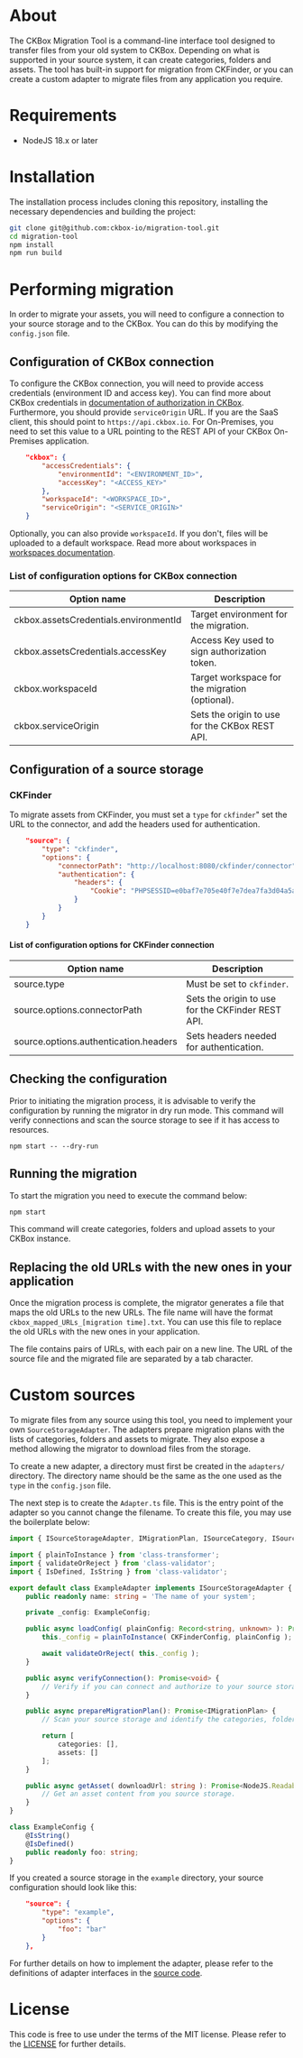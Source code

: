 # About

The CKBox Migration Tool is a command-line interface tool designed to transfer files from your old system to CKBox. Depending on what is supported in your source system, it can create categories, folders and assets. The tool has built-in support for migration from CKFinder, or you can create a custom adapter to migrate files from any application you require.

# Requirements

* NodeJS 18.x or later

# Installation

The installation process includes cloning this repository, installing the necessary dependencies and building the project:

```sh
git clone git@github.com:ckbox-io/migration-tool.git
cd migration-tool
npm install
npm run build
```

# Performing migration

In order to migrate your assets, you will need to configure a connection to your source storage and to the CKBox. You can do this by modifying the `config.json` file.

## Configuration of CKBox connection

To configure the CKBox connection, you will need to provide access credentials (environment ID and access key). You can find more about CKBox credentials in [documentation of authorization in CKBox](https://ckeditor.com/docs/ckbox/latest/guides/configuration/authentication.html#creating-access-credentials).
Furthermore, you should provide `serviceOrigin` URL. If you are the SaaS client, this should point to `https://api.ckbox.io`. For On-Premises, you need to set this value to a URL pointing to the REST API of your CKBox On-Premises application.


```json
	"ckbox": {
		"accessCredentials": {
			"environmentId": "<ENVIRONMENT_ID>",
			"accessKey": "<ACCESS_KEY>"
		},
		"workspaceId": "<WORKSPACE_ID>",
		"serviceOrigin": "<SERVICE_ORIGIN>"
	}
```

Optionally, you can also provide `workspaceId`. If you don't, files will be uploaded to a default workspace. Read more about workspaces in [workspaces documentation](https://ckeditor.com/docs/ckbox/latest/features/file-management/workspaces.html).

### List of configuration options for CKBox connection

| Option name                           | Description                                    |
| ------------------------------------- | ---------------------------------------------- |
| ckbox.assetsCredentials.environmentId | Target environment for the migration.          |
| ckbox.assetsCredentials.accessKey     | Access Key used to sign authorization token.   |
| ckbox.workspaceId                     | Target workspace for the migration (optional). |
| ckbox.serviceOrigin                   | Sets the origin to use for the CKBox REST API. |


## Configuration of a source storage

### CKFinder

To migrate assets from CKFinder, you must set a `type` for `ckfinder`" set the URL to the connector, and add the headers used for authentication.

```json
	"source": {
		"type": "ckfinder",
		"options": {
			"connectorPath": "http://localhost:8080/ckfinder/connector",
			"authentication": {
				"headers": {
					"Cookie": "PHPSESSID=e0baf7e705e40f7e7dea7fa3d04a5a79"
				}
			}
		}
	}
```

#### List of configuration options for CKFinder connection

| Option name                           | Description                                       |
| ------------------------------------- | ------------------------------------------------- |
| source.type                           | Must be set to `ckfinder`.                        |
| source.options.connectorPath          | Sets the origin to use for the CKFinder REST API. |
| source.options.authentication.headers | Sets headers needed for authentication.           |

## Checking the configuration

Prior to initiating the migration process, it is advisable to verify the configuration by running the migrator in dry run mode. This command will verify connections and scan the source storage to see if it has access to resources.

```
npm start -- --dry-run
```

## Running the migration

To start the migration you need to execute the command below:

```sh
npm start
```

This command will create categories, folders and upload assets to your CKBox instance.

## Replacing the old URLs with the new ones in your application

Once the migration process is complete, the migrator generates a file that maps the old URLs to the new URLs. The file name will have the format `ckbox_mapped_URLs_[migration time].txt`. You can use this file to replace the old URLs with the new ones in your application.

The file contains pairs of URLs, with each pair on a new line. The URL of the source file and the migrated file are separated by a tab character.

# Custom sources

To migrate files from any source using this tool, you need to implement your own `SourceStorageAdapter`. The adapters prepare migration plans with the lists of categories, folders and assets to migrate. They also expose a method allowing the migrator to download files from the storage.

To create a new adapter, a directory must first be created in the `adapters/` directory. The directory name should be the same as the one used as the `type` in the `config.json` file.

The next step is to create the `Adapter.ts` file. This is the entry point of the adapter so you cannot change the filename. To create this file, you may use the boilerplate below:

```ts
import { ISourceStorageAdapter, IMigrationPlan, ISourceCategory, ISourceFolder, ISourceAsset } from '@ckbox-migrator';

import { plainToInstance } from 'class-transformer';
import { validateOrReject } from 'class-validator';
import { IsDefined, IsString } from 'class-validator';

export default class ExampleAdapter implements ISourceStorageAdapter {
	public readonly name: string = 'The name of your system';

	private _config: ExampleConfig;

	public async loadConfig( plainConfig: Record<string, unknown> ): Promise<void> {
		this._config = plainToInstance( CKFinderConfig, plainConfig );

		await validateOrReject( this._config );
	}

	public async verifyConnection(): Promise<void> {
		// Verify if you can connect and authorize to your source storage.
	}

	public async prepareMigrationPlan(): Promise<IMigrationPlan> {
		// Scan your source storage and identify the categories, folders and assets to migrate.

		return [
			categories: [],
			assets: []
		];
	}

	public async getAsset( downloadUrl: string ): Promise<NodeJS.ReadableStream> {
		// Get an asset content from you source storage.
	}
}

class ExampleConfig {
	@IsString()
	@IsDefined()
	public readonly foo: string;
}
```

If you created a source storage in the `example` directory, your source configuration should look like this:

```json
	"source": {
		"type": "example",
		"options": {
			"foo": "bar"
		}
	},
```

For further details on how to implement the adapter, please refer to the definitions of adapter interfaces in the [source code](src/SourceStorageAdapter.ts).

# License

This code is free to use under the terms of the MIT license.  Please refer to the [LICENSE](LICENSE) for further details.

